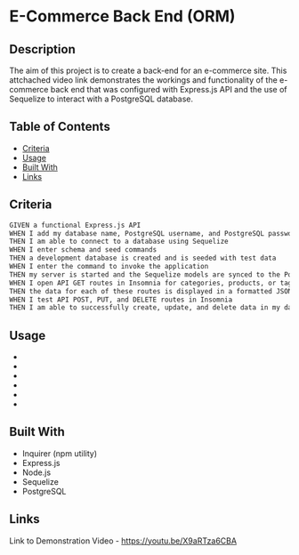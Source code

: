 # E-Commerce Back End (ORM)

## Description 

The aim of this project is to create a back-end for an e-commerce site. This attchached video link demonstrates the workings and functionality of the e-commerce back end that was configured with Express.js API and the use of Sequelize to interact with a PostgreSQL database.  

## Table of Contents 

* [Criteria](#criteria)
* [Usage](#usage)
* [Built With](#built-with)
* [Links](#links)

## Criteria

```md
GIVEN a functional Express.js API
WHEN I add my database name, PostgreSQL username, and PostgreSQL password to an environment variable file
THEN I am able to connect to a database using Sequelize
WHEN I enter schema and seed commands
THEN a development database is created and is seeded with test data
WHEN I enter the command to invoke the application
THEN my server is started and the Sequelize models are synced to the PostgreSQL database
WHEN I open API GET routes in Insomnia for categories, products, or tags
THEN the data for each of these routes is displayed in a formatted JSON
WHEN I test API POST, PUT, and DELETE routes in Insomnia
THEN I am able to successfully create, update, and delete data in my database
```

## Usage 

* 
* 
*  
* 
* 
*  


## Built With 

* Inquirer (npm utility)
* Express.js
* Node.js
* Sequelize
* PostgreSQL 

## Links 

Link to Demonstration Video - https://youtu.be/X9aRTza6CBA 